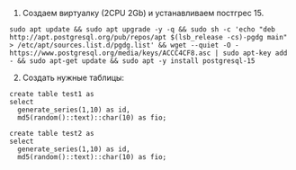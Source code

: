 1. Создаем виртуалку (2CPU 2Gb) и устанавливаем постгрес 15.   
```
sudo apt update && sudo apt upgrade -y -q && sudo sh -c 'echo "deb http://apt.postgresql.org/pub/repos/apt $(lsb_release -cs)-pgdg main" > /etc/apt/sources.list.d/pgdg.list' && wget --quiet -O - https://www.postgresql.org/media/keys/ACCC4CF8.asc | sudo apt-key add - && sudo apt-get update && sudo apt -y install postgresql-15
```

2. Создать нужные таблицы:
``` 
create table test1 as 
select 
  generate_series(1,10) as id,
  md5(random()::text)::char(10) as fio;

create table test2 as 
select 
  generate_series(1,10) as id,
  md5(random()::text)::char(10) as fio;
```
